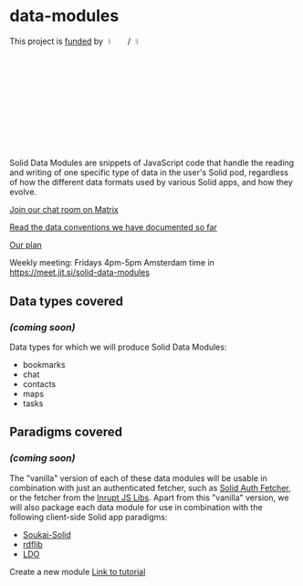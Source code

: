 # data-modules
This project is [funded](https://nlnet.nl/project/SolidDataModules/) by <img src="https://nlnet.nl/logo/banner.svg" style="width: 5%; margin: 0 1% 0 1%;">
/ <img src="https://nlnet.nl/image/logos/NGI0Entrust_tag.svg" style="width: 5%; margin: 0 1% 0 1%;">

Solid Data Modules are snippets of JavaScript code that handle the reading and writing of one specific
type of data in the user's Solid pod, regardless of how the different data formats used by various Solid apps,
and how they evolve.

[Join our chat room on Matrix](https://app.gitter.im/index.html#/room/#solid-data-modules:gitter.im)

[Read the data conventions we have documented so far](https://pdsinterop.org/conventions/overview/)

[Our plan](https://hackmd.io/@michielbdejong/HyIMjmoxn)

Weekly meeting: Fridays 4pm-5pm Amsterdam time in https://meet.jit.si/solid-data-modules

## Data types covered
### _(coming soon)_
Data types for which we will produce Solid Data Modules:
* bookmarks
* chat
* contacts
* maps
* tasks

## Paradigms covered
### _(coming soon)_
The "vanilla" version of each of these data modules will be usable in combination with just an
authenticated fetcher, such as [Solid Auth Fetcher](https://github.com/solid-contrib/solid-auth-fetcher),
or the fetcher from the [Inrupt JS Libs](https://docs.inrupt.com/developer-tools/javascript/client-libraries/authentication/).
Apart from this "vanilla" version, we will also package each data module for use in combination with the following client-side Solid app paradigms:
* [Soukai-Solid](https://github.com/NoelDeMartin/soukai-solid)
* [rdflib](https://github.com/linkeddata/rdflib.js)
* [LDO](https://github.com/o-development/ldo)

Create a new module [Link to tutorial](./new-module.md)
